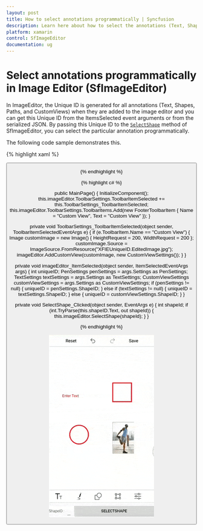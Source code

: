 ```yaml
---
layout: post
title: How to select annotations programmatically | Syncfusion
description: Learn here about how to select the annotations (Text, Shapes, Paths, Custom views) added in the image editor programmatically.
platform: xamarin
control: SfImageEditor
documentation: ug
---
```


# Select annotations programmatically in Image Editor (SfImageEditor)

In ImageEditor, the Unique ID is generated for all annotations (Text, Shapes, Paths, and CustomViews) when they are added to the image editor and you can get this Unique ID from the ItemsSelected event arguments or from the serialized JSON. By passing this Unique ID to the [`SelectShape`](https://help.syncfusion.com/cr/xamarin/Syncfusion.SfImageEditor.XForms.SfImageEditor.html#Syncfusion_SfImageEditor_XForms_SfImageEditor_SelectShape_System_Int32_) method of SfImageEditor, you can select the particular annotation programmatically.

The following code sample demonstrates this.

{% highlight xaml %}

<Grid>
    <Grid.RowDefinitions>
        <RowDefinition Height="*" />
        <RowDefinition Height="Auto" />
    </Grid.RowDefinitions>
    <imageEditor:SfImageEditor x:Name="imageEditor"
                               Source="{Binding Image}"
                               ItemSelected="imageEditor_ItemSelected" />
    <StackLayout Grid.Row="1"
                 Orientation="Horizontal">
        <Label Text="ShapeID :" />
        <Entry x:Name="shapeID" />
        <Button Text="SelectShape"
                Clicked="SelectShape_Clicked"
                HorizontalOptions="FillAndExpand"/>
    </StackLayout>
</Grid>

{% endhighlight %}

{% highlight c# %}

public MainPage()
{
    InitializeComponent();
    this.imageEditor.ToolbarSettings.ToolbarItemSelected += this.ToolbarSettings_ToolbarItemSelected;
    this.imageEditor.ToolbarSettings.ToolbarItems.Add(new FooterToolbarItem
    {
        Name = "Custom View",
        Text = "Custom View"
    });
}

private void ToolbarSettings_ToolbarItemSelected(object sender, ToolbarItemSelectedEventArgs e)
{
    if (e.ToolbarItem.Name == "Custom View")
    {
        Image customImage = new Image() { HeightRequest = 200, WidthRequest = 200 };
        customImage.Source = ImageSource.FromResource("XFIEUniqueID.EditedImage.jpg");
        imageEditor.AddCustomView(customImage, new CustomViewSettings());
    }
}

private void imageEditor_ItemSelected(object sender, ItemSelectedEventArgs args)
{
    int uniqueID;
    PenSettings penSettings = args.Settings as PenSettings;
    TextSettings textSettings = args.Settings as TextSettings;
    CustomViewSettings customViewSettings = args.Settings as CustomViewSettings;
    if (penSettings != null)
    {
        uniqueID = penSettings.ShapeID;
    }
    else if (textSettings != null)
    {
        uniqueID = textSettings.ShapeID;
    }
    else
    {
        uniqueID = customViewSettings.ShapeID;
    }
}

private void SelectShape_Clicked(object sender, EventArgs e)
{
    int shapeId;
    if (int.TryParse(this.shapeID.Text, out shapeId))
    {
        this.imageEditor.SelectShape(shapeId);
    }
}

{% endhighlight %}

![Shape selection support in Xamarin.Forms ImageEditor](images/UniqueID.gif)